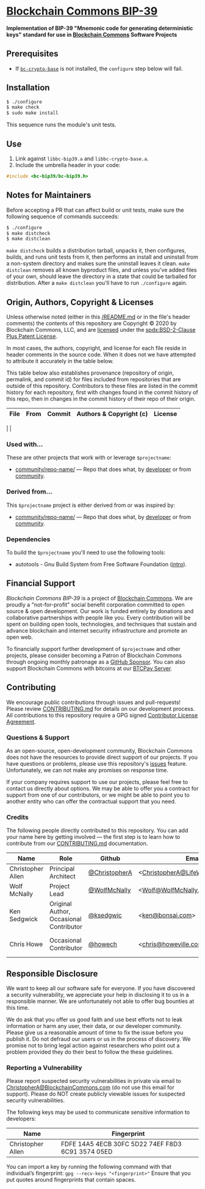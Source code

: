 # [Blockchain Commons BIP-39](https://github.com/BlockchainCommons/bc-bip39)

**Implementation of BIP-39 "Mnemonic code for generating deterministic keys" standard for use in [Blockchain Commons](https://www.BlockchainCommons.com) Software Projects**

## Prerequisites

* If [`bc-crypto-base`](https://github.com/blockchaincommons/bc-crypto-base) is not installed, the `configure` step below will fail.

## Installation

```bash
$ ./configure
$ make check
$ sudo make install
```

This sequence runs the module's unit tests.

## Use

1. Link against `libbc-bip39.a` and `libbc-crypto-base.a`.
2. Include the umbrella header in your code:

```c
#include <bc-bip39/bc-bip39.h>
```

## Notes for Maintainers

Before accepting a PR that can affect build or unit tests, make sure the following sequence of commands succeeds:

```bash
$ ./configure
$ make distcheck
$ make distclean
```

`make distcheck` builds a distribution tarball, unpacks it, then configures, builds, and runs unit tests from it, then performs an install and uninstall from a non-system directory and makes sure the uninstall leaves it clean. `make distclean` removes all known byproduct files, and unless you've added files of your own, should leave the directory in a state that could be tarballed for distribution. After a `make distclean` you'll have to run `./configure` again.

## Origin, Authors, Copyright & Licenses

Unless otherwise noted (either in this [/README.md](./README.md) or in the file's header comments) the contents of this repository are Copyright © 2020 by Blockchain Commons, LLC, and are [licensed](./LICENSE) under the [spdx:BSD-2-Clause Plus Patent License](https://spdx.org/licenses/BSD-2-Clause-Patent.html).

In most cases, the authors, copyright, and license for each file reside in header comments in the source code. When it does not we have attempted to attribute it accurately in the table below.

This table below also establishes provenance (repository of origin, permalink, and commit id) for files included from repositories that are outside of this repository. Contributors to these files are listed in the commit history for each repository, first with changes found in the commit history of this repo, then in changes in the commit history of their repo of their origin.

| File      | From                                                         | Commit                                                       | Authors & Copyright (c)                                | License                                                     |
| --------- | ------------------------------------------------------------ | ------------------------------------------------------------ | ------------------------------------------------------ | ----------------------------------------------------------- |
|
|

### Used with…

These are other projects that work with or leverage `$projectname`:

- [community/repo-name/](https://github.com/community/repo-name) — Repo that does what, by [developer](https://github.com/developer)  or from  [community](https://community.com).

### Derived from…

This  `$projectname` project is either derived from or was inspired by:

- [community/repo-name/](https://github.com/community/repo-name) — Repo that does what, by [developer](https://github.com/developer)  or from  [community](https://community.com).

### Dependencies

To build the  `$projectname` you'll need to use the following tools:

- autotools - Gnu Build System from Free Software Foundation ([intro](https://www.gnu.org/software/automake/manual/html_node/Autotools-Introduction.html)).

## Financial Support

*Blockchain Commons BIP-39* is a project of [Blockchain Commons](https://www.blockchaincommons.com/). We are proudly a "not-for-profit" social benefit corporation committed to open source & open development. Our work is funded entirely by donations and collaborative partnerships with people like you. Every contribution will be spent on building open tools, technologies, and techniques that sustain and advance blockchain and internet security infrastructure and promote an open web.

To financially support further development of `$projectname` and other projects, please consider becoming a Patron of Blockchain Commons through ongoing monthly patronage as a [GitHub Sponsor](https://github.com/sponsors/BlockchainCommons). You can also support Blockchain Commons with bitcoins at our [BTCPay Server](https://btcpay.blockchaincommons.com/).

## Contributing

We encourage public contributions through issues and pull-requests! Please review [CONTRIBUTING.md](./CONTRIBUTING.md) for details on our development process. All contributions to this repository require a GPG signed [Contributor License Agreement](./CLA.md).

### Questions & Support

As an open-source, open-development community, Blockchain Commons does not have the resources to provide direct support of our projects. If you have questions or problems, please use this repository's [issues](./issues) feature. Unfortunately, we can not make any promises on response time.

If your company requires support to use our projects, please feel free to contact us directly about options. We may be able to offer you a contract for support from one of our contributors, or we might be able to point you to another entity who can offer the contractual support that you need.

### Credits

The following people directly contributed to this repository. You can add your name here by getting involved — the first step is to learn how to contribute from our [CONTRIBUTING.md](./CONTRIBUTING.md) documentation.

| Name              | Role                | Github                                            | Email                                 | GPG Fingerprint                                    |
| ----------------- | ------------------- | ------------------------------------------------- | ------------------------------------- | -------------------------------------------------- |
| Christopher Allen | Principal Architect | [@ChristopherA](https://github.com/@ChristopherA) | \<ChristopherA@LifeWithAlacrity.com\> | FDFE 14A5 4ECB 30FC 5D22  74EF F8D3 6C91 3574 05ED |
| Wolf McNally      | Project Lead        | [@WolfMcNally](https://github.com/wolfmcnally)    | \<Wolf@WolfMcNally.com\>              | 9436 52EE 3844 1760 C3DC  3536 4B6C 2FCF 8947 80AE |
| Ken Sedgwick | Original Author, Occasional Contributor | [@ksedgwic](https://github.com/ksedgwic) | \<ken@bonsai.com\> | 4695 E5B8 F781 BF85 4326  9639 BBFC E515 8602 5550
| Chris Howe     | Occasional Contributor | [@howech](https://github.com/howech)               | \<chris@howeville.com\>               | 7C3D D38E 16D0 0275 5C0B  82B4 709C 6DA6 EAD3 99A7 |

## Responsible Disclosure

We want to keep all our software safe for everyone. If you have discovered a security vulnerability, we appreciate your help in disclosing it to us in a responsible manner. We are unfortunately not able to offer bug bounties at this time.

We do ask that you offer us good faith and use best efforts not to leak information or harm any user, their data, or our developer community. Please give us a reasonable amount of time to fix the issue before you publish it. Do not defraud our users or us in the process of discovery. We promise not to bring legal action against researchers who point out a problem provided they do their best to follow the these guidelines.

### Reporting a Vulnerability

Please report suspected security vulnerabilities in private via email to ChristopherA@BlockchainCommons.com (do not use this email for support). Please do NOT create publicly viewable issues for suspected security vulnerabilities.

The following keys may be used to communicate sensitive information to developers:

| Name              | Fingerprint                                        |
| ----------------- | -------------------------------------------------- |
| Christopher Allen | FDFE 14A5 4ECB 30FC 5D22  74EF F8D3 6C91 3574 05ED |

You can import a key by running the following command with that individual’s fingerprint: `gpg --recv-keys "<fingerprint>"` Ensure that you put quotes around fingerprints that contain spaces.
